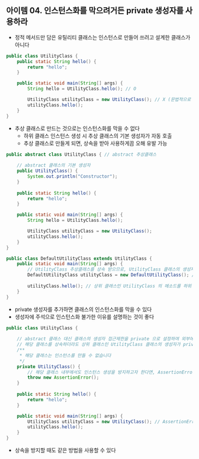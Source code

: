 ## 아이템 04. 인스턴스화를 막으려거든 private 생성자를 사용하라

- 정적 메서드만 담은 유틸리티 클래스는 인스턴스로 만들어 쓰려고 설계한 클래스가 아니다
````java
public class UtilityClass {
    public static String hello() {
        return "hello";
    }

    public static void main(String[] args) {
        String hello = UtilityClass.hello(); // O

        UtilityClass utilityClass = new UtilityClass(); // X (문법적으로 틀리진 않으나 정적 메서드를 인스턴스로 호출하는 방법을 권장하지 않음)
        utilityClass.hello();
    }
}
````
- 추상 클래스로 만드는 것으로는 인스턴스화를 막을 수 없다
  - 하위 클래스 인스턴스 생성 시 추상 클래스의 기본 생성자가 자동 호출
  - 추상 클래스로 만들게 되면, 상속을 받아 사용하게끔 오해 유발 가능
````java
public abstract class UtilityClass { // abstract 추상클래스
    
    // abstract 클래스의 기본 생성자
    public UtilityClass() {
        System.out.println("Constructor");
    }
    
    public static String hello() {
        return "hello";
    }

    public static void main(String[] args) {
        String hello = UtilityClass.hello();

        UtilityClass utilityClass = new UtilityClass();
        utilityClass.hello();
    }
}

public class DefaultUtilityClass extends UtilityClass {
    public static void main(String[] args) {
        // UtilityClass 추상클래스를 상속 받으므로, UtilityClass 클래스의 생성자가 자동 호출됨
        DefaultUtilityClass utilityClass = new DefaultUtilityClass(); // 출력 : Constructor
        
        utilityClass.hello(); // 상위 클래스인 UtilityClass 의 메소드를 하위 클래스에서 인스턴스를 생성하여 호출 가능 
    }
}
````

- private 생성자를 추가하면 클래스의 인스턴스화를 막을 수 있다
- 생성자에 주석으로 인스턴스화 불가한 이유를 설명하는 것이 좋다
````java
public class UtilityClass {
    
    // abstract 클래스 대신 클래스의 생성자 접근제한을 private 으로 설정하여 외부에서는 해당 클래스 생성 불가
    // 해당 클래스를 상속하더라도 상위 클래스인 UtilityClass 클래스의 생성자가 private 이기 때문에 상속 불가
    /**
     * 해당 클래스는 인스턴스를 만들 수 없습니다
     */
    private UtilityClass() {
        // 해당 클래스 내부에서도 인스턴스 생성을 방지하고자 한다면, AssertionError throw (Exception 이 아닌 Error)
        throw new AssertionError();
    }
    
    public static String hello() {
        return "hello";
    }

    public static void main(String[] args) {
        UtilityClass utilityClass = new UtilityClass(); // AssertionError 발생
        utilityClass.hello();
    }
}
````

- 상속을 방지할 때도 같은 방법을 사용할 수 있다
